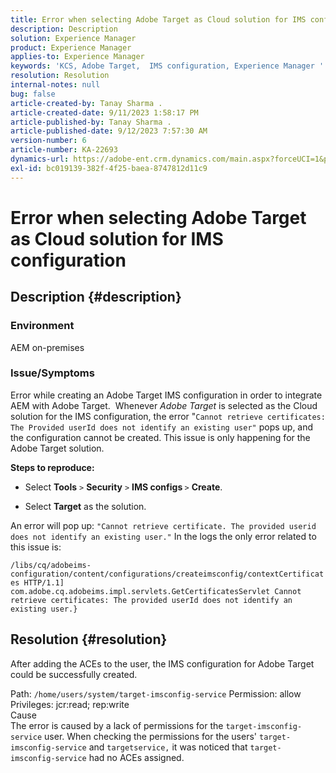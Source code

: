 ```yaml
---
title: Error when selecting Adobe Target as Cloud solution for IMS configuration
description: Description
solution: Experience Manager
product: Experience Manager
applies-to: Experience Manager
keywords: 'KCS, Adobe Target,  IMS configuration, Experience Manager '
resolution: Resolution
internal-notes: null
bug: false
article-created-by: Tanay Sharma .
article-created-date: 9/11/2023 1:58:17 PM
article-published-by: Tanay Sharma .
article-published-date: 9/12/2023 7:57:30 AM
version-number: 6
article-number: KA-22693
dynamics-url: https://adobe-ent.crm.dynamics.com/main.aspx?forceUCI=1&pagetype=entityrecord&etn=knowledgearticle&id=c21b8b3d-ab50-ee11-be6f-6045bd006295
exl-id: bc019139-382f-4f25-baea-8747812d11c9
---
```

# Error when selecting Adobe Target as Cloud solution for IMS configuration

## Description {#description}


### Environment

AEM on-premises

### Issue/Symptoms

Error while creating an Adobe Target IMS configuration in order to integrate AEM with Adobe Target.  Whenever *Adobe Target* is selected as the Cloud solution for the IMS configuration, the error "`Cannot retrieve certificates: The Provided userId does not identify an existing user"` pops up, and the configuration cannot be created. This issue is only happening for the Adobe Target solution.



<b>Steps to reproduce:</b>

- Select <b>Tools</b> `>`  <b>Security</b> `>`  <b>IMS configs </b>`>`  <b>Create</b>.


- Select <b>Target</b> as the solution.


An error will pop up: `"Cannot retrieve certificate. The provided userid does not identify an existing user."` In the logs the only error related to this issue is:

`/libs/cq/adobeims-configuration/content/configurations/createimsconfig/contextCertificates HTTP/1.1]  com.adobe.cq.adobeims.impl.servlets.GetCertificatesServlet Cannot retrieve certificates: The provided userId does not identify an existing user.}`


## Resolution {#resolution}


After adding the ACEs to the user, the IMS configuration for Adobe Target could be successfully created.

Path: `/home/users/system/target-imsconfig-service` Permission: allow Privileges: jcr:read; rep:write
<br>Cause<br>
The error is caused by a lack of permissions for the `target-imsconfig-service` user. When checking the permissions for the users' `target-imsconfig-service` and `targetservice,` it was noticed that `target-imsconfig-service` had no ACEs assigned.
